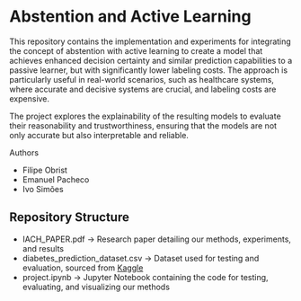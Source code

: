 # Abstention and Active Learning
This repository contains the implementation and experiments for integrating the concept of abstention with active learning to create a model that achieves enhanced decision certainty and similar prediction capabilities to a passive learner, but with significantly lower labeling costs. The approach is particularly useful in real-world scenarios, such as healthcare systems, where accurate and decisive systems are crucial, and labeling costs are expensive.

The project explores the explainability of the resulting models to evaluate their reasonability and trustworthiness, ensuring that the models are not only accurate but also interpretable and reliable.

Authors
- Filipe Obrist
- Emanuel Pacheco
- Ivo Simões

## Repository Structure
- IACH_PAPER.pdf -> Research paper detailing our methods, experiments, and results
- diabetes_prediction_dataset.csv -> Dataset used for testing and evaluation, sourced from [Kaggle](https://www.kaggle.com/datasets/iammustafatz/diabetes-prediction-dataset)
- project.ipynb -> Jupyter Notebook containing the code for testing, evaluating, and visualizing our methods
